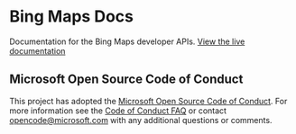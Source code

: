 # Bing Maps Docs

Documentation for the Bing Maps developer APIs. [View the live documentation](https://msdn.microsoft.com/en-us/library/dd877180.aspx/)

## Microsoft Open Source Code of Conduct
This project has adopted the [Microsoft Open Source Code of Conduct](https://opensource.microsoft.com/codeofconduct/).
For more information see the [Code of Conduct FAQ](https://opensource.microsoft.com/codeofconduct/faq/) or contact [opencode@microsoft.com](mailto:opencode@microsoft.com) with any additional questions or comments.
